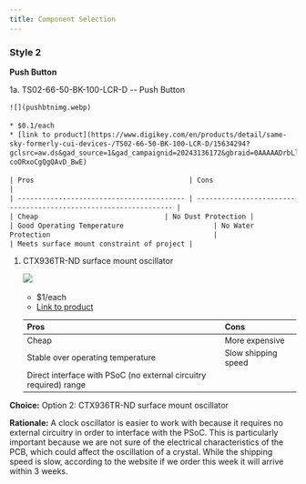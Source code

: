 ```yaml
---
title: Component Selection
---
```


### Style 2

**Push Button**

1a. TS02-66-50-BK-100-LCR-D -- Push Button

    ![](pushbtnimg.webp)

    * $0.1/each
    * [link to product](https://www.digikey.com/en/products/detail/same-sky-formerly-cui-devices-/TS02-66-50-BK-100-LCR-D/15634294?gclsrc=aw.ds&gad_source=1&gad_campaignid=20243136172&gbraid=0AAAAADrbLlhjMd1SI_TeFQt_5_XtjL5xo&gclid=CjwKCAjw0sfHBhB6EiwAQtv5qTL9B8Ibio6YzZwawgjQTTJfZOm_s9jRh1qKtTfUlaCdgvFL-coORxoCgQgQAvD_BwE)

    | Pros                                      | Cons                                                             |
    | ----------------------------------------- | ---------------------------------------------------------------- |
    | Cheap                               | No Dust Protection |
    | Good Operating Temperature                      | No Water Protection                                        |
    | Meets surface mount constraint of project |

1. CTX936TR-ND surface mount oscillator

    ![](image3.png)

    * $1/each
    * [Link to product](http://www.digikey.com/product-detail/en/636L3I001M84320/CTX936TR-ND/2292940)

    | Pros                                                              | Cons                |
    | ----------------------------------------------------------------- | ------------------- |
    | Cheap                                                             | More expensive      |
    | Stable over operating temperature                                 | Slow shipping speed |
    | Direct interface with PSoC (no external circuitry required) range |

**Choice:** Option 2: CTX936TR-ND surface mount oscillator

**Rationale:** A clock oscillator is easier to work with because it requires no external circuitry in order to interface with the PSoC. This is particularly important because we are not sure of the electrical characteristics of the PCB, which could affect the oscillation of a crystal. While the shipping speed is slow, according to the website if we order this week it will arrive within 3 weeks.
